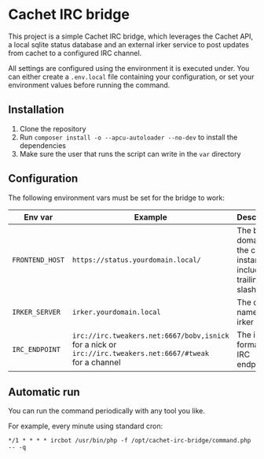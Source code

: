 # Cachet IRC bridge

This project is a simple Cachet IRC bridge, which leverages the Cachet API, a local sqlite status database and an external irker service to post updates from cachet to a configured IRC channel.

All settings are configured using the environment it is executed under. You can either create a `.env.local` file containing your configuration, or set your environment values before running the command.

## Installation

1. Clone the repository
2. Run `composer install -o --apcu-autoloader --no-dev` to install the dependencies
3. Make sure the user that runs the script can write in the `var` directory

## Configuration

The following environment vars must be set for the bridge to work:

| Env var         | Example                                                                                                                | Description                                                        |
|-----------------|------------------------------------------------------------------------------------------------------------------------|--------------------------------------------------------------------|
| `FRONTEND_HOST` | `https://status.yourdomain.local/`                                                                                     | The base domain of the cachet instance, including a trailing slash |
| `IRKER_SERVER`  | `irker.yourdomain.local`                                                                                               | The dns name of the irker server                                   |
| `IRC_ENDPOINT`  | `irc://irc.tweakers.net:6667/bobv,isnick` <br>for a nick or <br>`irc://irc.tweakers.net:6667/#tweak` <br>for a channel | The irker formatted IRC endpoint                                   |

## Automatic run

You can run the command periodically with any tool you like.

For example, every minute using standard cron:

```
*/1 * * * * ircbot /usr/bin/php -f /opt/cachet-irc-bridge/command.php -- -q
```

